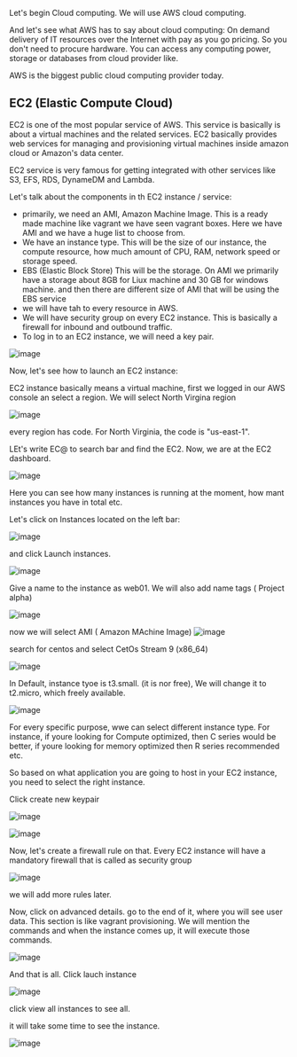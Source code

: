 Let's begin Cloud computing. We will use AWS cloud computing.

And let's see what AWS has to say about cloud computing: On demand delivery of IT resources over the Internet with pay as you go pricing. So you don't need to procure hardware. You can access any computing power, storage or databases from cloud provider like. 

AWS is the biggest public cloud computing provider today.


## EC2 (Elastic Compute Cloud)

EC2 is one of the most popular service of AWS. This service is basically is about a virtual machines and the related services. EC2 basically provides web services for managing and provisioning virtual machines inside amazon cloud or Amazon's data center.

EC2 service is very famous for getting integrated with other services like S3, EFS, RDS, DynameDM and Lambda.

Let's talk about the components in th EC2 instance / service:
- primarily, we need an AMI, Amazon Machine Image. This is a ready made machine like vagrant we have seen vagrant boxes. Here we have AMI and we have a huge list to choose from.
- We have an instance type. This will be the size of our instance, the compute resource, how much amount of CPU, RAM, network speed or  storage speed.
- EBS (Elastic Block Store) This will be the storage. On AMI we primarily have a storage about 8GB for Liux  machine and 30 GB for windows machine. and then there are different size of AMI that will be using the EBS service
- we will have tah to every resource in AWS.
- We will have security group on every EC2 instance. This is basically a firewall for inbound and outbound traffic.
- To log in to an EC2 instance, we will need a key pair.


![image](https://github.com/bengisugelin/DevOps/assets/113550043/b56672dc-f8d7-44ae-ba6c-adf58adc2fe9)


Now, let's see how to launch an EC2 instance:

EC2 instance basically means a virtual machine, first we logged in our AWS console an select a region.
 We will select North Virgina region 
 
 ![image](https://github.com/bengisugelin/DevOps/assets/113550043/ac69f128-8607-4f49-a9a9-a41617f39389)

every region has code. For North Virginia, the code is "us-east-1".

LEt's write EC@ to search bar and find the EC2. Now, we are at the EC2 dashboard.

![image](https://github.com/bengisugelin/DevOps/assets/113550043/e6d8d16f-3479-4de4-959e-272730b1a478)

Here you can see how many instances is running at the moment, how mant instances you have in total etc. 

Let's click on Instances located on the left bar:

![image](https://github.com/bengisugelin/DevOps/assets/113550043/a39a3291-78c6-4970-a632-a3eda0a91cf9)

and click Launch instances.

![image](https://github.com/bengisugelin/DevOps/assets/113550043/3b57a3ac-f3b5-4c84-a710-e794955f7ef9)

Give a name to the instance as web01. We will also add name tags ( Project alpha)

![image](https://github.com/bengisugelin/DevOps/assets/113550043/2fdad01e-379c-44e7-8477-6df204a89471)


now we will select AMI ( Amazon MAchine Image)
![image](https://github.com/bengisugelin/DevOps/assets/113550043/9e806ef5-061a-49d3-8ece-669721465cb0)

search for centos and select CetOs Stream 9 (x86_64)

![image](https://github.com/bengisugelin/DevOps/assets/113550043/1d320128-30e3-46fc-9963-e8dc09e84403)

In Default,  instance tyoe is t3.small. (it is nor free), We will change it to t2.micro, which freely available.

![image](https://github.com/bengisugelin/DevOps/assets/113550043/cfac8aa8-2e3a-4815-bd00-b925fe476bf7)

For every specific purpose, wwe can select different instance type. For instance, if youre looking for Compute optimized, then C series would be better, if youre looking for memory optimized then R series recommended etc.

So based on what application you are going to host in your EC2 instance, you need to select the right instance. 


Click create new keypair

![image](https://github.com/bengisugelin/DevOps/assets/113550043/ac8b8e91-282d-43fb-841d-8122f87fc19a)


![image](https://github.com/bengisugelin/DevOps/assets/113550043/81ba6272-a4c6-41ea-9620-56793d65565b)



Now, let's create a firewall rule on that. Every EC2 instance will have a mandatory firewall that is called as security group

![image](https://github.com/bengisugelin/DevOps/assets/113550043/533582e9-0faf-4791-ab94-b36fced2b58c)

we will add more rules later.

Now, click on advanced details. go to the end of it, where you will see user data. This section is like vagrant provisioning. We will mention the commands and when the instance comes up, it will execute those commands.

![image](https://github.com/bengisugelin/DevOps/assets/113550043/902f3ed9-85fa-49c0-b43c-6d111de21aa7)


And that is all. Click lauch instance

![image](https://github.com/bengisugelin/DevOps/assets/113550043/b40ab58a-d7b3-4101-8aac-397f1e8ae254)

click view all instances to see all.

it will take some time to see the instance.

![image](https://github.com/bengisugelin/DevOps/assets/113550043/fc094f3c-2119-41ac-bcb5-c5b9dd2de076)

